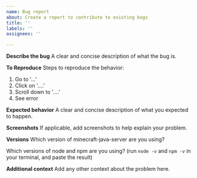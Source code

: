 ```yaml
---
name: Bug report
about: Create a report to contribute to existing bugs
title: ''
labels: ''
assignees: ''

---
```


**Describe the bug**
A clear and concise description of what the bug is.

**To Reproduce**
Steps to reproduce the behavior:
1. Go to '...'
2. Click on '....'
3. Scroll down to '....'
4. See error

**Expected behavior**
A clear and concise description of what you expected to happen.

**Screenshots**
If applicable, add screenshots to help explain your problem.

**Versions**
Which version of minecraft-java-server are you using?

Which versions of node and npm are you using? (run `node -v` and `npm -v` in your terminal, and paste the result)

**Additional context**
Add any other context about the problem here.
